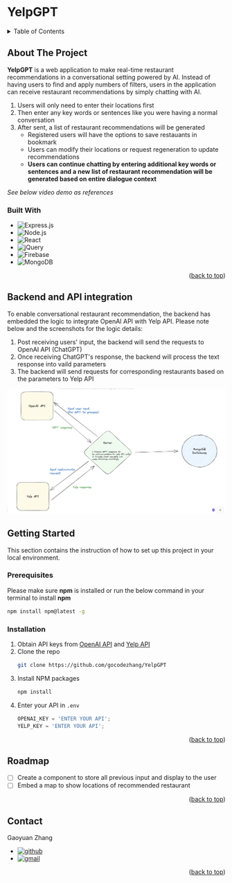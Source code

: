 <!-- Improved compatibility of back to top link: See: https://github.com/othneildrew/Best-README-Template/pull/73 -->
<a name="readme-top"></a>
<!--
*** Thanks for checking out the Best-README-Template. If you have a suggestion
*** that would make this better, please fork the repo and create a pull request
*** or simply open an issue with the tag "enhancement".
*** Don't forget to give the project a star!
*** Thanks again! Now go create something AMAZING! :D
-->


# YelpGPT

<!-- TABLE OF CONTENTS -->
<details>
  <summary>Table of Contents</summary>
  <ol>
    <li>
      <a href="#about-the-project">About The Project</a>
      <ul>
        <li><a href="#built-with">Built With</a></li>
      </ul>
    </li>
    <li>
      <a href="#backend-and-api-integration">Backend and API integration</a>
    </li>
    <li>
      <a href="#getting-started">Getting Started</a>
      <ul>
        <li><a href="#prerequisites">Prerequisites</a></li>
        <li><a href="#installation">Installation</a></li>
      </ul>
    </li>
    <li><a href="#roadmap">Roadmap</a></li>
    <li><a href="#contact">Contact</a></li>
  </ol>
</details>



<!-- ABOUT THE PROJECT -->
## About The Project

**YelpGPT** is a web application to make real-time restaurant recommendations in a conversational setting powered by AI. Instead of having users to find and apply numbers of filters, users in the application can receive restaurant recommendations by simply chatting with AI.

1. Users will only need to enter their locations first
2. Then enter any key words or sentences like you were having a normal conversation
3. After sent, a list of restaurant recommendations will be generated
   * Registered users will have the options to save restauants in bookmark
   * Users can modify their locations or request regeneration to update recommendations
   * **Users can continue chatting by entering additional key words or sentences and a new list of restaurant recommendation will be generated based on entire dialogue context**

*See below video demo as references*


### Built With

* ![Express.js]
* ![Node.js]
* ![React]
* ![jQuery]
* ![Firebase]
* ![MongoDB]

<p align="right">(<a href="#readme-top">back to top</a>)</p>

<!-- PROJECT DETAILS -->
## Backend and API integration
To enable conversational restaurant recommendation, the backend has embedded the logic to integrate OpenAI API with Yelp API. Please note below and the screenshots for the logic details:
1. Post receiving users' input, the backend will send the requests to OpenAI API (ChatGPT)
2. Once receiving ChatGPT's response, the backend will process the text response into vaild parameters
3. The backend will send requests for corresponding restaurants based on the parameters to Yelp API

![Backend]

<!-- GETTING STARTED -->
## Getting Started

This section contains the instruction of how to set up this project in your local environment.

### Prerequisites

Please make sure **npm** is installed or run the below command in your terminal to install **npm**
  ```sh
  npm install npm@latest -g
  ```

### Installation

1. Obtain API keys from [OpenAI API](https://openai.com/product) and [Yelp API](https://docs.developer.yelp.com/)
2. Clone the repo
   ```sh
   git clone https://github.com/gocodezhang/YelpGPT
   ```
3. Install NPM packages
   ```sh
   npm install
   ```
4. Enter your API in `.env`
   ```js
   OPENAI_KEY = 'ENTER YOUR API';
   YELP_KEY = 'ENTER YOUR API';
   ```

<p align="right">(<a href="#readme-top">back to top</a>)</p>


<!-- ROADMAP -->
## Roadmap

- [ ] Create a component to store all previous input and display to the user
- [ ] Embed a map to show locations of recommended restaurant

<p align="right">(<a href="#readme-top">back to top</a>)</p>




<!-- CONTACT -->
## Contact

Gaoyuan Zhang
* [![github]](https://github.com/gocodezhang)
* [![gmail]](mailto:zgy25483387@gmail.com)

<p align="right">(<a href="#readme-top">back to top</a>)</p>



<!-- MARKDOWN LINKS & IMAGES -->
<!-- https://www.markdownguide.org/basic-syntax/#reference-style-links -->

[Express.js]: https://img.shields.io/badge/Express.js-000000?style=for-the-badge&logo=express&logoColor=white
[Node.js]: https://img.shields.io/badge/Node.js-339933?style=for-the-badge&logo=nodedotjs&logoColor=white
[React]: https://img.shields.io/badge/React-20232A?style=for-the-badge&logo=react&logoColor=61DAFB
[jQuery]: https://img.shields.io/badge/jQuery-0769AD?style=for-the-badge&logo=jquery&logoColor=white
[MongoDB]: https://img.shields.io/badge/MongoDB-4EA94B?style=for-the-badge&logo=mongodb&logoColor=white
[Firebase]: https://img.shields.io/badge/firebase-ffca28?style=for-the-badge&logo=firebase&logoColor=black
[location-input]: asset/Location-input.png
[keyword-input]: asset/Initial-keywords.png
[result]: asset/initial-results-withsignin.png
[Backend]: asset/Backend.png
[github]: https://img.shields.io/badge/GitHub-181717.svg?style=for-the-badge&logo=GitHub&logoColor=white
[gmail]: https://img.shields.io/badge/Gmail-D14836?style=for-the-badge&logo=gmail&logoColor=white